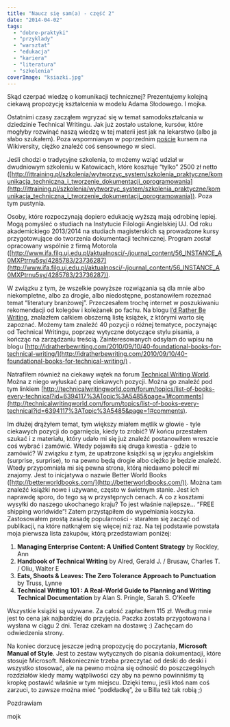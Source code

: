 ```yaml
---
title: "Naucz się sam(a) - część 2"
date: "2014-04-02"
tags:
  - "dobre-praktyki"
  - "przyklady"
  - "warsztat"
  - "edukacja"
  - "kariera"
  - "literatura"
  - "szkolenia"
coverImage: "ksiazki.jpg"
---
```


Skąd czerpać wiedzę o komunikacji technicznej? Prezentujemy kolejną ciekawą
propozycję kształcenia w modelu Adama Słodowego. I mojka.

Ostatnimi czasy zacząłem wgryzać się w temat samodokształcania w dziedzinie
Technical Writingu. Jak już zostało ustalone, kursów, które mogłyby rozwinąć
naszą wiedzę w tej materii jest jak na lekarstwo (albo ja słabo szukałem). Poza
wspomnianym w poprzednim [poście](http://techwriter.pl/naucz-sie-sama/) kursem
na Wikiversity, ciężko znaleźć coś sensownego w sieci.

Jeśli chodzi o tradycyjne szkolenia, to możemy wziąć udział w dwudniowym
szkoleniu w Katowicach, które kosztuje “tylko” 2500 zł netto
([http://ittraining.pl/szkolenia/wytworzyc_system/szkolenia_praktyczne/komunikacja_techniczna_i_tworzenie_dokumentacji_oprogramowania](http://ittraining.pl/szkolenia/wytworzyc_system/szkolenia_praktyczne/komunikacja_techniczna_i_tworzenie_dokumentacji_oprogramowania)).
Poza tym pustynia.

Osoby, które rozpoczynają dopiero edukację wyższą mają odrobinę lepiej. Mogą
pomyśleć o studiach na Instytucie Filologii Angielskiej UJ. Od roku
akademickiego 2013/2014 na studiach magisterskich są prowadzone kursy
przygotowujące do tworzenia dokumentacji technicznej. Program został opracowany
wspólnie z firmą Motorola
([http://www.ifa.filg.uj.edu.pl/aktualnosci/-/journal_content/56_INSTANCE_A0MXPtrnu5sy/4285783/23736287](http://www.ifa.filg.uj.edu.pl/aktualnosci/-/journal_content/56_INSTANCE_A0MXPtrnu5sy/4285783/23736287)).

W związku z tym, że wszelkie powyższe rozwiązania są dla mnie albo niekompletne,
albo za drogie, albo niedostępne, postanowiłem rozeznać temat “literatury
branżowej”. Przeczesałem trochę internet w poszukiwaniu rekomendacji od kolegów
i koleżanek po fachu. Na blogu
[I’d Rather Be Writing](http://idratherbewriting.com/), znalazłem całkiem
obszerną listę książek, z którymi warto się zapoznać. Możemy tam znaleźć 40
pozycji o różnej tematyce, poczynając od Technical Writingu, poprzez wytyczne
dotyczące stylu pisania, a kończąc na zarządzaniu treścią. Zainteresowanych
odsyłam do wpisu na blogu
[http://idratherbewriting.com/2010/09/10/40-foundational-books-for-technical-writing/](http://idratherbewriting.com/2010/09/10/40-foundational-books-for-technical-writing/)
.

Natrafiłem również na ciekawy wątek na forum
[Technical Writing World](http://www.technicalwritingworld.com/). Można z niego
wyłuskać parę ciekawych pozycji. Można go znaleźć pod tym linkiem
[http://technicalwritingworld.com/forum/topics/list-of-books-every-technical?id=6394117%3ATopic%3A5485&page=1#comments](http://technicalwritingworld.com/forum/topics/list-of-books-every-technical?id=6394117%3ATopic%3A5485&page=1#comments).

Im dłużej drążyłem temat, tym większy miałem mętlik w głowie - tyle ciekawych
pozycji do ogarnięcia, kiedy to zrobić? W końcu przestałem szukać i z materiału,
który udało mi się już znaleźć postanowiłem wreszcie coś wybrać i zamówić. Wtedy
pojawiła się druga kwestia - gdzie to zamówić? W związku z tym, że upatrzone
książki są w języku angielskim (surprise, surprise), to na pewno będą drogie
albo ciężko je będzie znaleźć. Wtedy przypomniała mi się pewna strona, którą
niedawno polecił mi znajomy. Jest to inicjatywa o nazwie Better World Books
([http://betterworldbooks.com/](http://betterworldbooks.com/)). Można tam
znaleźć książki nowe i używane, często w świetnym stanie. Jest ich naprawdę
sporo, do tego są w przystępnych cenach. A co z kosztami wysyłki do naszego
ukochanego kraju? To jest właśnie najlepsze… “FREE shipping worldwide”! Zatem
przystąpiłem do wypełniania koszyka. Zastosowałem prostą zasadę popularności -
starałem się zacząć od publikacji, na które natknąłem się więcej niż raz. Na tej
podstawie powstała moja pierwsza lista zakupów, którą przedstawiam poniżej:

1. **Managing Enterprise Content: A Unified Content Strategy** by Rockley, Ann
2. **Handbook of Technical Writing** by Alred, Gerald J. / Brusaw, Charles T. /
   Oliu, Walter E
3. **Eats, Shoots & Leaves: The Zero Tolerance Approach to Punctuation** by
   Truss, Lynne
4. **Technical Writing 101 : A Real-World Guide to Planning and Writing
   Technical Documentation** by Alan S. Pringle, Sarah S. O'Keefe

Wszystkie książki są używane. Za całość zapłaciłem 115 zł. Według mnie jest to
cena jak najbardziej do przyjęcia. Paczka została przygotowana i wysłana w ciągu
2 dni. Teraz czekam na dostawę :) Zachęcam do odwiedzenia strony.

Na koniec dorzucę jeszcze jedną propozycję do poczytania, **Microsoft Manual of
Style**. Jest to zestaw wytycznych do pisania dokumentacji, które stosuje
Microsoft. Niekoniecznie trzeba przeczytać od deski do deski i wszystko
stosować, ale na pewno można się odnosić do poszczególnych rozdziałów kiedy mamy
wątpliwości czy aby na pewno powinniśmy tą kropkę postawić właśnie w tym
miejscu. Dzięki temu, jeśli ktoś nam coś zarzuci, to zawsze można mieć
“podkładkę”, że u Billa też tak robią ;)

Pozdrawiam

mojk
